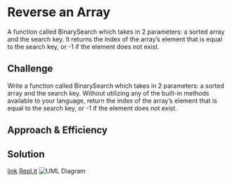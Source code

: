 # Reverse an Array
A function called BinarySearch which takes in 2 parameters: a sorted array and the search key. It returns the index of the array’s element that is equal to the search key, or -1 if the element does not exist.

## Challenge
Write a function called BinarySearch which takes in 2 parameters: a sorted array and the search key. Without utilizing any of the built-in methods available to your language, return the index of the array’s element that is equal to the search key, or -1 if the element does not exist.

## Approach & Efficiency


## Solution
[link](./array-binary-search.js)
[Repl.it](https://repl.it/repls/OrneryCurlyDividend)
![UML Diagram]()